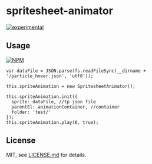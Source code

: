 # spritesheet-animator

[![experimental](http://badges.github.io/stability-badges/dist/experimental.svg)](http://github.com/badges/stability-badges)


## Usage

[![NPM](https://nodei.co/npm/spritesheet-animator.png)](https://www.npmjs.com/package/spritesheet-animator)

```
var dataFile = JSON.parse(fs.readFileSync(__dirname + '/particle_hover.json', 'utf8'));

this.spriteAnimation = new SpritesheetAnimator();

this.spriteAnimation.init({
  sprite: dataFile,	//tp json file
  parentEl: animationContainer, //container
  folder: 'test/'
});
this.spriteAnimation.play(0, true);
```

## License

MIT, see [LICENSE.md](http://github.com/miguelmoraleda/moduleTest/blob/master/LICENSE.md) for details.
